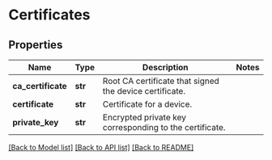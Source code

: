# Certificates

## Properties
Name | Type | Description | Notes
------------ | ------------- | ------------- | -------------
**ca_certificate** | **str** | Root CA certificate that signed the device certificate. | 
**certificate** | **str** | Certificate for a device. | 
**private_key** | **str** | Encrypted private key corresponding to the certificate. | 

[[Back to Model list]](../README.md#documentation-for-models) [[Back to API list]](../README.md#documentation-for-api-endpoints) [[Back to README]](../README.md)

